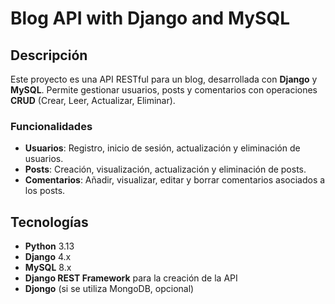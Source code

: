 # Blog API with Django and MySQL

## Descripción

Este proyecto es una API RESTful para un blog, desarrollada con **Django** y **MySQL**. Permite gestionar usuarios, posts y comentarios con operaciones **CRUD** (Crear, Leer, Actualizar, Eliminar).

### Funcionalidades

- **Usuarios**: Registro, inicio de sesión, actualización y eliminación de usuarios.
- **Posts**: Creación, visualización, actualización y eliminación de posts.
- **Comentarios**: Añadir, visualizar, editar y borrar comentarios asociados a los posts.

## Tecnologías

- **Python** 3.13
- **Django** 4.x
- **MySQL** 8.x
- **Django REST Framework** para la creación de la API
- **Djongo** (si se utiliza MongoDB, opcional)
